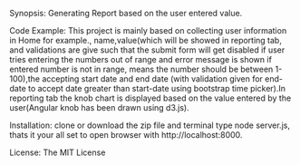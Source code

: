 
Synopsis:
Generating Report based on the user entered value.

Code Example:
This project is mainly based on collecting user information in Home for example., name,value(which will be showed in reporting tab, and validations are give such that the submit form will get disabled if user tries entering the numbers out of range and error message is shown if entered number is not in range, means the number should be between 1-100),the accepting start date and end date (with validation given for end-date to accept date greater than start-date using bootstrap time picker).In reporting tab the knob chart is displayed based on the value entered by the user(Angular knob has been drawn using d3.js).

Installation:
clone or download the zip file and terminal type node server.js, thats it your all set to open browser with http://localhost:8000.

License:
The MIT License
